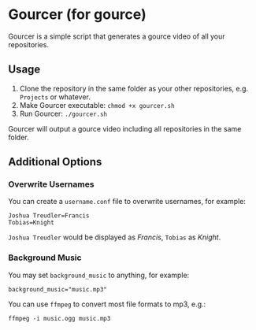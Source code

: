 # Gourcer (for gource)

Gourcer is a simple script that generates a gource video of all your repositories.

## Usage

1. Clone the repository in the same folder as your other repositories, e.g. ``Projects`` or whatever.
2. Make Gourcer executable: ``chmod +x gourcer.sh`` 
3. Run Gourcer: ``./gourcer.sh``

Gourcer will output a gource video including all repositories in the same folder.

## Additional Options

### Overwrite Usernames

You can create a ``username.conf`` file to overwrite usernames, for example:

```
Joshua Treudler=Francis
Tobias=Knight
```

``Joshua Treudler`` would be displayed as *Francis*, ``Tobias`` as *Knight*.

### Background Music

You may set ``background_music`` to anything, for example:

```
background_music="music.mp3"
```

You can use ``ffmpeg`` to convert most file formats to mp3, e.g.:

```
ffmpeg -i music.ogg music.mp3
```